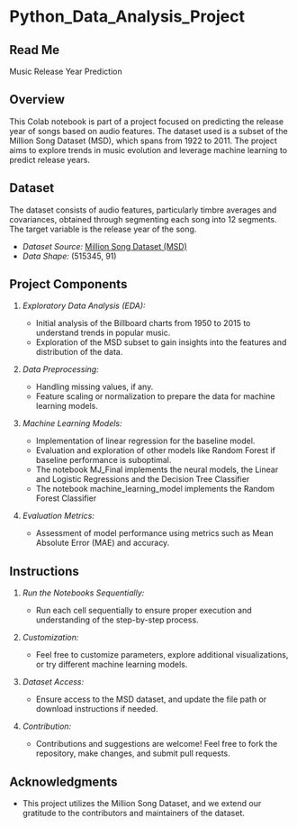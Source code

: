 # Python_Data_Analysis_Project

## Read Me

Music Release Year Prediction

## Overview

This Colab notebook is part of a project focused on predicting the release year of songs based on audio features. The dataset used is a subset of the Million Song Dataset (MSD), which spans from 1922 to 2011. The project aims to explore trends in music evolution and leverage machine learning to predict release years.

## Dataset

The dataset consists of audio features, particularly timbre averages and covariances, obtained through segmenting each song into 12 segments. The target variable is the release year of the song.

- *Dataset Source:* [Million Song Dataset (MSD)](http://labrosa.ee.columbia.edu/millionsong/)
- *Data Shape:* (515345, 91)

## Project Components

1. *Exploratory Data Analysis (EDA):*
   - Initial analysis of the Billboard charts from 1950 to 2015 to understand trends in popular music.
   - Exploration of the MSD subset to gain insights into the features and distribution of the data.

2. *Data Preprocessing:*
   - Handling missing values, if any.
   - Feature scaling or normalization to prepare the data for machine learning models.

3. *Machine Learning Models:*
   - Implementation of linear regression for the baseline model.
   - Evaluation and exploration of other models like Random Forest if baseline performance is suboptimal.
   - The notebook MJ_Final implements the neural models, the Linear and Logistic Regressions and the Decision Tree Classifier
   - The notebook machine_learning_model implements the Random Forest Classifier

4. *Evaluation Metrics:*
   - Assessment of model performance using metrics such as Mean Absolute Error (MAE) and accuracy.

## Instructions

1. *Run the Notebooks Sequentially:*
   - Run each cell sequentially to ensure proper execution and understanding of the step-by-step process.

2. *Customization:*
   - Feel free to customize parameters, explore additional visualizations, or try different machine learning models.

3. *Dataset Access:*
   - Ensure access to the MSD dataset, and update the file path or download instructions if needed.

4. *Contribution:*
   - Contributions and suggestions are welcome! Feel free to fork the repository, make changes, and submit pull requests.

## Acknowledgments

- This project utilizes the Million Song Dataset, and we extend our gratitude to the contributors and maintainers of the dataset.
